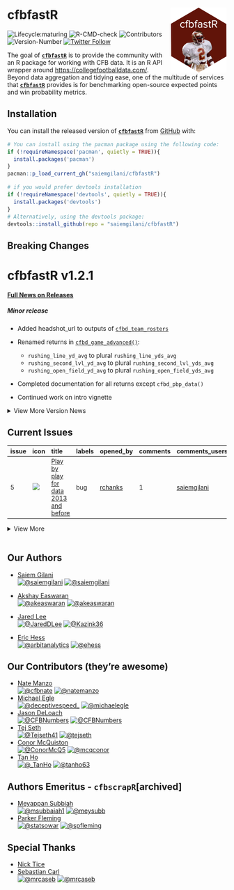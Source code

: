 
# **cfbfastR** <a href='http://saiemgilani.github.io/cfbfastR'><img src='man/figures/logo.png' align="right" height="150" /></a>

<!-- badges: start -->

![Lifecycle:maturing](https://img.shields.io/badge/lifecycle-maturing-blue.svg?style=for-the-badge&logo=github)
![R-CMD-check](https://img.shields.io/github/workflow/status/saiemgilani/cfbfastr/R-CMD-check?label=R-CMD-Check&logo=R&logoColor=blue&style=for-the-badge)
![Contributors](https://img.shields.io/github/contributors/saiemgilani/cfbfastR?style=for-the-badge)
![Version-Number](https://img.shields.io/github/r-package/v/saiemgilani/cfbfastr?label=cfbfastR&logo=R&style=for-the-badge)
[![Twitter
Follow](https://img.shields.io/twitter/follow/cfbfastR?color=blue&label=%40cfbfastR&logo=twitter&style=for-the-badge)](https://twitter.com/cfbfastR)

<!-- badges: end -->

The goal of [**`cfbfastR`**](https://saiemgilani.github.io/cfbfastR/) is
to provide the community with an R package for working with CFB data. It
is an R API wrapper around <https://collegefootballdata.com/>. Beyond
data aggregation and tidying ease, one of the multitude of services that
[**`cfbfastR`**](https://saiemgilani.github.io/cfbfastR/) provides is
for benchmarking open-source expected points and win probability
metrics.

## **Installation**

You can install the released version of
[**`cfbfastR`**](https://github.com/saiemgilani/cfbfastR/) from
[GitHub](https://github.com/saiemgilani/cfbfastR) with:

``` r
# You can install using the pacman package using the following code:
if (!requireNamespace('pacman', quietly = TRUE)){
  install.packages('pacman')
}
pacman::p_load_current_gh("saiemgilani/cfbfastR")
```

``` r
# if you would prefer devtools installation
if (!requireNamespace('devtools', quietly = TRUE)){
  install.packages('devtools')
}
# Alternatively, using the devtools package:
devtools::install_github(repo = "saiemgilani/cfbfastR")
```

## **Breaking Changes**

# **cfbfastR v1.2.1**

[**Full News on
Releases**](https://saiemgilani.github.io/cfbfastR/news/index.html)

##### **Minor release**

  - Added headshot\_url to outputs of
    [`cfbd_team_rosters`](https://saiemgilani.github.io/cfbfastR/reference/cfbd_teams.html)

  - Renamed returns in
    [`cfbd_game_advanced()`](https://saiemgilani.github.io/cfbfastR/reference/cfbd_games.html):
    
      - `rushing_line_yd_avg` to plural `rushing_line_yds_avg`
      - `rushing_second_lvl_yd_avg` to plural
        `rushing_second_lvl_yds_avg`
      - `rushing_open_field_yd_avg` to plural
        `rushing_open_field_yds_avg`

  - Completed documentation for all returns except `cfbd_pbp_data()`

  - Continued work on intro vignette

<details>

<summary>View More Version News</summary>

# **cfbfastR v1.2.0**

#### **Add significant documentation to the package**

  - Added mini-vignettes pertaining to CFB Data functionality:
      - [`cfbd_betting`](https://saiemgilani.github.io/cfbfastR/articles/cfbd_betting.html),
      - [`cfbd_games`](https://saiemgilani.github.io/cfbfastR/articles/cfbd_games.html),
      - [`cfbd_plays`](https://saiemgilani.github.io/cfbfastR/articles/cfbd_plays.html),  
      - [`cfbd_recruiting`](https://saiemgilani.github.io/cfbfastR/articles/cfbd_recruiting.html),  
      - [`cfbd_stats`](https://saiemgilani.github.io/cfbfastR/articles/cfbd_stats.html),
      - [`cfbd_teams`](https://saiemgilani.github.io/cfbfastR/articles/cfbd_teams.html)
  - [Introductory vignette
    stub](https://saiemgilani.github.io/cfbfastR/articles/intro.html)
    added

#### **ESPN/CFBD metrics function variable return standardization**

  - Change `id` variable to `team_id` in
    [`espn_ratings_fpi()`](https://saiemgilani.github.io/cfbfastR/reference/espn_ratings.html)
  - Changed `espn_game_id` variable to `game_id` in
    [`espn_metrics_wp()`](https://saiemgilani.github.io/cfbfastR/reference/espn_metrics.html),
    corrected the `away_win_percentage` calculation and added
    `tie_percentage` to the returns.
  - Change `id` variable to `athlete_id` in
    [`cfbd_metrics_ppa_players_season()`](https://saiemgilani.github.io/cfbfastR/reference/cfbd_metrics.html)

# **cfbfastR v1.1.0**

#### **Add loading from Data Repository functionality**

  - Added
    [`load_cfb_pbp()`](https://saiemgilani.github.io/cfbfastR/reference/load_cfb_pbp.html)
    and
    [`update_cfb_db()`](https://saiemgilani.github.io/cfbfastR/reference/update_cfb_db.html)
    functions. Pretty much cherry-picking the `nflfastR` methodology of
    loading data from the
    [`cfbfastR-data`](https://github.com/saiemgilani/cfbfastR-data/)
    repository.

#### **Add support for parallel processing and progress updates**

  - Added [`furrr`](https://furrr.futureverse.org/index.html),
    [`future`](https://future.futureverse.org/), and
    [`progressr`](https://progressr.futureverse.org/) dependencies to
    the package to allow for parallel processing of the play-by-play
    data with progress updates if desired.

# **cfbfastR v1.0.0**

#### **Function Naming Convention Change**

  - All functions sourced from the College Football Data API will start
    with `cfbd_` as opposed to `cfb_` (as in cfbscrapR). One additional
    `cfbd_` function has been added that corresponds to the result when
    [`cfbd_pbp_data()`](https://saiemgilani.github.io/cfbfastR/reference/cfbd_pbp_data.html)
    has the parameter `epa_wpa=FALSE`. It has now been separated into
    its own function for clarity
    [`cfbd_plays()`](https://saiemgilani.github.io/cfbfastR/reference/cfbd_play.html).
    The parameter and functionality still exists in
    [`cfbd_pbp_data()`](https://saiemgilani.github.io/cfbfastR/reference/cfbd_pbp_data.html)
    but we expect this function will still exist but made obsolete in
    favor of a function more closely matching `nflfastR`’s naming
    conventions.

  - Similarly, data and metrics sourced from ESPN will begin with
    `espn_` as opposed to `cfb_`. In particular, the two functions are
    now
    [`espn_ratings_fpi()`](https://saiemgilani.github.io/cfbfastR/reference/espn_ratings.html)
    and
    [`espn_metrics_wp()`](https://saiemgilani.github.io/cfbfastR/reference/espn_metrics.html)

  - Data generated from any of the `cfbfastR` methods will use `cfb_`

#### **College Football Data API Keys**

The [CollegeFootballData API](https://collegefootballdata.com/) now
requires an API key, here’s a quick run-down:

  - To get an API key, follow the directions here: [College Football
    Data Key Registration.](https://collegefootballdata.com/key)

  - Using the key: You can save the key for consistent usage by adding
    `CFBD_API_KEY=XXXX-YOUR-API-KEY-HERE-XXXXX` to your .REnviron file
    (easily accessed via
    [**`usethis::edit_r_environ()`**](https://usethis.r-lib.org/reference/edit.html)).
    Run
    [**`usethis::edit_r_environ()`**](https://usethis.r-lib.org/reference/edit.html)
    and THEN paste the following in the new script that pops up
    (with**out** quotations)

<!-- end list -->

``` r
CFBD_API_KEY = XXXX-YOUR-API-KEY-HERE-XXXXX
```

  - For less consistent usage: At the beginning of every session or
    within an R environment, save your API key as the environment
    variable `CFBD_API_KEY` (with quotations) using a command like the
    following.

<!-- end list -->

``` r
Sys.setenv(CFBD_API_KEY = "XXXX-YOUR-API-KEY-HERE-XXXXX")
```

  - Added [API Key
    methods](https://saiemgilani.github.io/cfbfastR/reference/register_cfbd.html).
    If you forget to set your environment variable, functions will give
    you a warning and ask for one.

</details>

## Current Issues

| issue | icon                                                                                                                         | title                                                                                                                                  | labels | opened\_by                            | comments | comments\_users                                                                                                                                                                                                                                                                   | assigned\_to | created             | updated             | closed |
| :---- | :--------------------------------------------------------------------------------------------------------------------------- | :------------------------------------------------------------------------------------------------------------------------------------- | :----- | :------------------------------------ | :------- | :-------------------------------------------------------------------------------------------------------------------------------------------------------------------------------------------------------------------------------------------------------------------------------- | :----------- | :------------------ | :------------------ | :----- |
| 5     | <span title="Open Issue"><img src="https://github.com/yonicd/issue/blob/master/inst/icons/issue-opened.png?raw=true"></span> | <span title="**Describe the bug**...">[Play by play for data 2013 and before](https://github.com/saiemgilani/cfbfastR/issues/5)</span> | bug    | [rchanks](https://github.com/rchanks) | 1        | <span title="Thanks for bringing it up, but this is a known issue. I am working on a fix to get all the data going back to the start. Will not be forever but another week or two.">[saiemgilani](https://github.com/saiemgilani/cfbfastR/issues/5#issuecomment-820774185)</span> | saiemgilani  | 2021-04-15 16:24:03 | 2021-04-15 22:48:48 | NA     |

<details>

<summary>View More</summary>

| issue | icon                                                                                                                           | title                                                                                                                                                                                                                        | labels | opened\_by                            | comments | comments\_users                                                                                                                                         | assigned\_to | created             | updated             | closed              |
| :---- | :----------------------------------------------------------------------------------------------------------------------------- | :--------------------------------------------------------------------------------------------------------------------------------------------------------------------------------------------------------------------------- | :----- | :------------------------------------ | :------- | :------------------------------------------------------------------------------------------------------------------------------------------------------ | :----------- | :------------------ | :------------------ | :------------------ |
| 8     | <span title="Closed Issue"><img src="https://github.com/yonicd/issue/blob/master/inst/icons/issue-closed.png?raw=true"></span> | <span title="Using the `athlete_id` it appears to be very easy to build the headshot url of the player. ...">[Add `headshot_url` to output of `cfbd_team_roster()`](https://github.com/saiemgilani/cfbfastR/issues/8)</span> |        | [mrcaseb](https://github.com/mrcaseb) | 1        | <span title="Alternative code without the glue dependency...">[mrcaseb](https://github.com/saiemgilani/cfbfastR/issues/8#issuecomment-825747882)</span> |              | 2021-04-23 15:27:16 | 2021-04-24 04:29:32 | 2021-04-24 04:29:32 |

</details>

<br>

## **Our Authors**

  - [Saiem Gilani](https://twitter.com/saiemgilani)  
    <a href="https://twitter.com/saiemgilani" target="blank"><img src="https://img.shields.io/twitter/follow/saiemgilani?color=blue&label=%40saiemgilani&logo=twitter&style=for-the-badge" alt="@saiemgilani" /></a>
    <a href="https://github.com/saiemgilani" target="blank"><img src="https://img.shields.io/github/followers/saiemgilani?color=eee&logo=Github&style=for-the-badge" alt="@saiemgilani" /></a>

  - [Akshay Easwaran](https://twitter.com/akeaswaran)  
    <a href="https://twitter.com/akeaswaran" target="blank"><img src="https://img.shields.io/twitter/follow/akeaswaran?color=blue&label=%40akeaswaran&logo=twitter&style=for-the-badge" alt="@akeaswaran" /></a>
    <a href="https://github.com/akeaswaran" target="blank"><img src="https://img.shields.io/github/followers/akeaswaran?color=eee&logo=Github&style=for-the-badge" alt="@akeaswaran" /></a>

  - [Jared Lee](https://twitter.com/JaredDLee) </br>
    <a href="https://twitter.com/JaredDLee" target="blank"><img src="https://img.shields.io/twitter/follow/JaredDLee?color=blue&label=%40JaredDLee&logo=twitter&style=for-the-badge" alt="@JaredDLee" /></a>
    <a href="https://github.com/Kazink36" target="blank"><img src="https://img.shields.io/github/followers/Kazink36?color=eee&logo=Github&style=for-the-badge" alt="@Kazink36" /></a>

  - [Eric Hess](https://twitter.com/arbitanalytics) </br>
    <a href="https://twitter.com/arbitanalytics" target="blank"><img src="https://img.shields.io/twitter/follow/arbitanalytics?color=blue&label=%40arbitanalytics&logo=twitter&style=for-the-badge" alt="@arbitanalytics" /></a>
    <a href="https://github.com/ehess" target="blank"><img src="https://img.shields.io/github/followers/ehess?color=eee&logo=Github&style=for-the-badge" alt="@ehess" /></a>

## **Our Contributors (they’re awesome)**

  - [Nate Manzo](https://twitter.com/cfbnate)  
    <a href="https://twitter.com/cfbnate" target="blank"><img src="https://img.shields.io/twitter/follow/cfbnate?color=blue&label=%40cfbnate&logo=twitter&style=for-the-badge" alt="@cfbnate" /></a>
    <a href="https://github.com/natemanzo" target="blank"><img src="https://img.shields.io/github/followers/natemanzo?color=eee&logo=Github&style=for-the-badge" alt="@natemanzo" /></a>
  - [Michael Egle](https://twitter.com/deceptivespeed_)  
    <a href="https://twitter.com/deceptivespeed_" target="blank"><img src="https://img.shields.io/twitter/follow/deceptivespeed_?color=blue&label=%40deceptivespeed_&logo=twitter&style=for-the-badge" alt="@deceptivespeed_" /></a>
    <a href="https://github.com/michaelegle" target="blank"><img src="https://img.shields.io/github/followers/michaelegle?color=eee&logo=Github&style=for-the-badge" alt="@michaelegle" /></a>
  - [Jason DeLoach](https://twitter.com/CFBNumbers)  
    <a href="https://twitter.com/CFBNumbers" target="blank"><img src="https://img.shields.io/twitter/follow/CFBNumbers?color=blue&label=%40CFBNumbers&logo=twitter&style=for-the-badge" alt="@CFBNumbers" /></a>
    <a href="https://github.com/CFBNumbers" target="blank"><img src="https://img.shields.io/github/followers/CFBNumbers?color=eee&logo=Github&style=for-the-badge" alt="@CFBNumbers" /></a>
  - [Tej Seth](https://twitter.com/Tejseth41)  
    <a href="https://twitter.com/Tejseth41" target="blank"><img src="https://img.shields.io/twitter/follow/Tejseth41?color=blue&label=%40Tejseth41&logo=twitter&style=for-the-badge" alt="@Tejseth41" /></a>
    <a href="https://github.com/tejseth" target="blank"><img src="https://img.shields.io/github/followers/tejseth?color=eee&logo=Github&style=for-the-badge" alt="@tejseth" /></a>
  - [Conor McQuiston](https://twitter.com/ConorMcQ5)  
    <a href="https://twitter.com/ConorMcQ5" target="blank"><img src="https://img.shields.io/twitter/follow/ConorMcQ5?color=blue&label=%40ConorMcQ5&logo=twitter&style=for-the-badge" alt="@ConorMcQ5" /></a>
    <a href="https://github.com/mcqconor" target="blank"><img src="https://img.shields.io/github/followers/mcqconor?color=eee&logo=Github&style=for-the-badge" alt="@mcqconor" /></a>
  - [Tan Ho](https://twitter.com/_TanHo)  
    <a href="https://twitter.com/_TanHo" target="blank"><img src="https://img.shields.io/twitter/follow/_TanHo?color=blue&label=%40_TanHo&logo=twitter&style=for-the-badge" alt="@_TanHo" /></a>
    <a href="https://github.com/tanho63" target="blank"><img src="https://img.shields.io/github/followers/tanho63?color=eee&logo=Github&style=for-the-badge" alt="@tanho63" /></a>

## **Authors Emeritus - `cfbscrapR`\[archived\]**

  - [Meyappan Subbiah](https://twitter.com/msubbaiah1)  
    <a href="https://twitter.com/msubbaiah1" target="blank"><img src="https://img.shields.io/twitter/follow/msubbaiah1?color=blue&label=%40msubbaiah1&logo=twitter&style=for-the-badge" alt="@msubbaiah1" /></a>
    <a href="https://github.com/meysubb" target="blank"><img src="https://img.shields.io/github/followers/meysubb?color=eee&logo=Github&style=for-the-badge" alt="@meysubb" /></a>
  - [Parker Fleming](https://twitter.com/statsowar)  
    <a href="https://twitter.com/statsowar" target="blank"><img src="https://img.shields.io/twitter/follow/statsowar?color=blue&label=%40statsowar&logo=twitter&style=for-the-badge" alt="@statsowar" /></a>
    <a href="https://github.com/spfleming" target="blank"><img src="https://img.shields.io/github/followers/spfleming?color=eee&logo=Github&style=for-the-badge" alt="@spfleming" /></a>

## **Special Thanks**

  - [Nick Tice](https://github.com/NickTice)
  - [Sebastian Carl](https://twitter.com/mrcaseb)  
    <a href="https://twitter.com/mrcaseb" target="blank"><img src="https://img.shields.io/twitter/follow/mrcaseb?color=blue&label=%40mrcaseb&logo=twitter&style=for-the-badge" alt="@mrcaseb" /></a>
    <a href="https://github.com/mrcaseb" target="blank"><img src="https://img.shields.io/github/followers/mrcaseb?color=eee&logo=Github&style=for-the-badge" alt="@mrcaseb" /></a>
